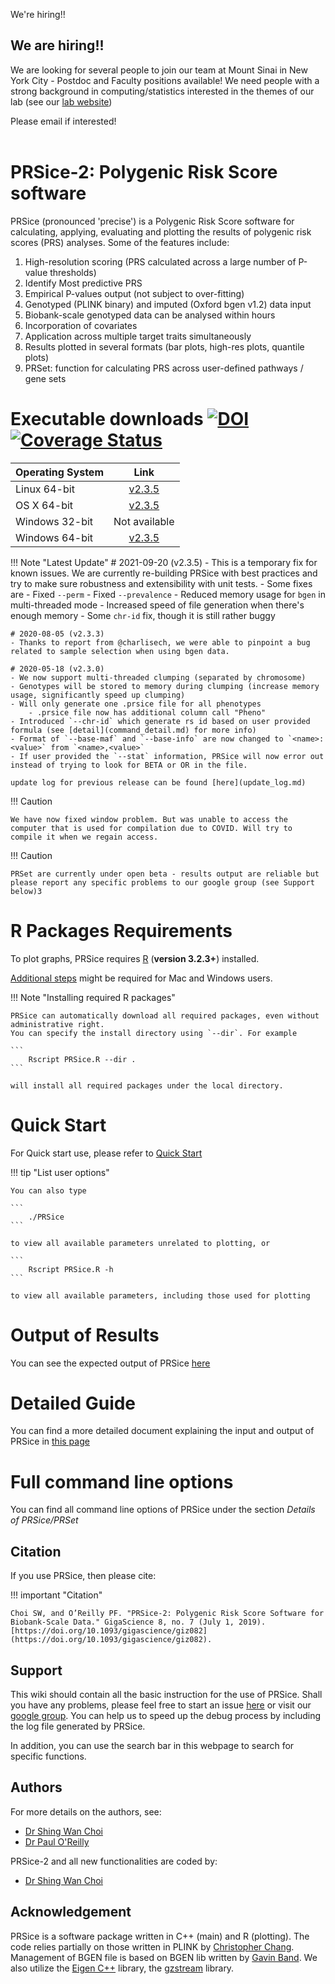 <div class="admonition announcement">
<p class="admonition-title">We're hiring!!</p>
<p></p><h2>We are hiring!!</h2><p></p>

We are looking for several people to join our team at Mount Sinai in New York City - Postdoc and Faculty positions available! We need people with a strong background in computing/statistics interested in the themes of our lab (see our <a href="https://labs.icahn.mssm.edu/oreillylab/">lab website</a>)
<p></p>
Please email <a href="#" class="cryptedmail"
	data-name="paul.oreilly"
	data-domain="mssm"
	data-tld="edu"
	onclick="window.location.href = 'mailto:' + this.dataset.name + '@' + this.dataset.domain '.' + this.dataset.tld; return false;"></a> if interested!
</div>
</br>


<h1>PRSice-2: Polygenic Risk Score software</h1>


PRSice (pronounced 'precise') is a Polygenic Risk Score software for calculating, applying, evaluating and plotting the results of polygenic risk scores (PRS) analyses. Some of the features include:

1. High-resolution scoring (PRS calculated across a large number of P-value thresholds)
2. Identify Most predictive PRS
3. Empirical P-values output (not subject to over-fitting)
4. Genotyped (PLINK binary) and imputed (Oxford bgen v1.2) data input
5. Biobank-scale genotyped data can be analysed within hours
6. Incorporation of covariates
7. Application across multiple target traits simultaneously
8. Results plotted in several formats (bar plots, high-res plots, quantile plots)
9. PRSet: function for calculating PRS across user-defined pathways / gene sets

# Executable downloads [![DOI](https://zenodo.org/badge/DOI/10.5281/zenodo.3703335.svg)](https://doi.org/10.5281/zenodo.3703335)[![Coverage Status](https://coveralls.io/repos/github/choishingwan/PRSice/badge.svg?branch=master)](https://coveralls.io/github/choishingwan/PRSice?branch=master)
| Operating System | Link |
| -----------------|:----:|
| Linux 64-bit | [v2.3.5](https://github.com/choishingwan/PRSice/releases/download/2.3.5/PRSice_linux.zip) |
| OS X 64-bit | [v2.3.5](https://github.com/choishingwan/PRSice/releases/download/2.3.5/PRSice_mac.zip) |
| Windows 32-bit | Not available |
| Windows 64-bit | [v2.3.5](https://github.com/choishingwan/PRSice/releases/download/2.3.5/PRSice_win64.zip) |


!!! Note "Latest Update"
    # 2021-09-20 (v2.3.5)
    - This is a temporary fix for known issues. We are currently re-building PRSice with best practices and try to make sure robustness and extensibility with unit tests.
    - Some fixes are 
        - Fixed `--perm`
        - Fixed `--prevalence`
        - Reduced memory usage for `bgen` in multi-threaded mode
        - Increased speed of file generation when there's enough memory
        - Some `chr-id` fix, though it is still rather buggy

    # 2020-08-05 (v2.3.3)
    - Thanks to report from @charlisech, we were able to pinpoint a bug related to sample selection when using bgen data.

    # 2020-05-18 (v2.3.0)
    - We now support multi-threaded clumping (separated by chromosome)
    - Genotypes will be stored to memory during clumping (increase memory usage, significantly speed up clumping)
    - Will only generate one .prsice file for all phenotypes
        - .prsice file now has additional column call "Pheno"
    - Introduced `--chr-id` which generate rs id based on user provided formula (see [detail](command_detail.md) for more info)
    - Format of `--base-maf` and `--base-info` are now changed to `<name>:<value>` from `<name>,<value>`
    - If user provided the `--stat` information, PRSice will now error out instead of trying to look for BETA or OR in the file. 
    
    update log for previous release can be found [here](update_log.md)



!!! Caution

    We have now fixed window problem. But was unable to access the computer that is used for compilation due to COVID. Will try to compile it when we regain access.


!!! Caution 

    PRSet are currently under open beta - results output are reliable but please report any specific problems to our google group (see Support below)3


# R Packages Requirements

To plot graphs, PRSice requires [R](https://www.r-project.org/) (**version 3.2.3+**) installed.

[Additional steps](extra_steps.md) might be required for Mac and Windows users.

!!! Note "Installing required R packages" 

    PRSice can automatically download all required packages, even without administrative right.
    You can specify the install directory using `--dir`. For example

    ```
        Rscript PRSice.R --dir .
    ```

    will install all required packages under the local directory.

# Quick Start
For Quick start use, please refer to [Quick Start](quick_start.md)

!!! tip "List user options"

    You can also type

    ```
        ./PRSice
    ```

    to view all available parameters unrelated to plotting, or

    ```
        Rscript PRSice.R -h
    ```

    to view all available parameters, including those used for plotting

# Output of Results
You can see the expected output of PRSice [here](step_by_step.md#output-of-results)

# Detailed Guide
You can find a more detailed document explaining the input and output of PRSice in [this page](step_by_step.md)

# Full command line options
You can find all command line options of PRSice under the section *Details of PRSice/PRSet*

## Citation
If you use PRSice, then please cite:

!!! important "Citation"

	Choi SW, and O’Reilly PF. "PRSice-2: Polygenic Risk Score Software for Biobank-Scale Data." GigaScience 8, no. 7 (July 1, 2019). [https://doi.org/10.1093/gigascience/giz082](https://doi.org/10.1093/gigascience/giz082).


## Support
This wiki should contain all the basic instruction for the use of PRSice.
Shall you have any problems, please feel free to start an issue [here](https://github.com/choishingwan/PRSice/issues) or visit our [google group](https://groups.google.com/forum/#!forum/prsice).
You can help us to speed up the debug process by including the log file generated by PRSice.

In addition, you can use the search bar in this webpage to search for specific functions. 

## Authors
For more details on the authors, see:

- [Dr Shing Wan Choi](https:choishingwan.github.io)
- [Dr Paul O'Reilly](http://www.pauloreilly.info/)

PRSice-2 and all new functionalities are coded by:

- [Dr Shing Wan Choi](https://choishingwan.github.io)


## Acknowledgement
PRSice is a software package written in C++ (main) and R (plotting).
The code relies partially on those written in PLINK by [Christopher Chang](https://www.cog-genomics.org/software).
Management of BGEN file is based on BGEN lib written by [Gavin Band](https://bitbucket.org/gavinband/bgen).
We also utilize the [Eigen C++](https://eigen.tuxfamily.org) library, the [gzstream](http://www.cs.unc.edu/Research/compgeom/gzstream/) library. 

